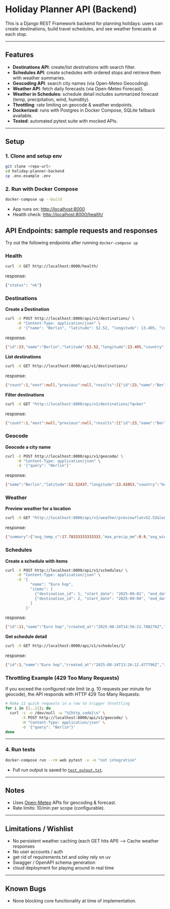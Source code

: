 

# Holiday Planner API (Backend)

This is a Django REST Framework backend for planning holidays:
users can create destinations, build travel schedules, and see weather forecasts at each stop.

---

## Features
- **Destinations API**: create/list destinations with search filter.
- **Schedules API**: create schedules with ordered stops and retrieve them with weather summaries.
- **Geocoding API**: search city names (via Open-Meteo Geocoding).
- **Weather API**: fetch daily forecasts (via Open-Meteo Forecast).
- **Weather in Schedules**: schedule detail includes summarized forecast (temp, precipitation, wind, humidity).
- **Throttling**: rate limiting on geocode & weather endpoints.
- **Dockerized**: runs with Postgres in Docker Compose, SQLite fallback available.
- **Tested**: automated pytest suite with mocked APIs.

---

## Setup

### 1. Clone and setup env
```bash
git clone <repo-url>
cd holiday-planner-backend
cp .env.example .env
```

### 2. Run with Docker Compose

```bash
docker-compose up --build
```

* App runs on: [http://localhost:8000](http://localhost:8000)
* Health check: [http://localhost:8000/health/](http://localhost:8000/health/)


## API Endpoints: sample requests and responses
Try out the following endpoints after running `docker-compose up`
### Health
```bash
curl -X GET http://localhost:8000/health/
```
response:
```bash
{"status": "ok"}
```

### Destinations
**Create a Destination**
```bash
curl -X POST http://localhost:8000/api/v1/destinations/ \
     -H "Content-Type: application/json" \
     -d '{"name": "Berlin", "latitude": 52.52, "longitude": 13.405, "country": "Germany"'
```
response:
```bash
{"id":23,"name":"Berlin","latitude":52.52,"longitude":13.405,"country":"Germany"}
```

**List destinations**
```bash
curl -X GET http://localhost:8000/api/v1/destinations/
```
response:
```bash
{"count":1,"next":null,"previous":null,"results":[{"id":23,"name":"Berlin","latitude":52.52,"longitude":13.405,"country":"Germany"}]}
```

**Filter destinations**
```bash
curl -X GET "http://localhost:8000/api/v1/destinations/?q=ber"
```
response:
```bash
{"count":1,"next":null,"previous":null,"results":[{"id":23,"name":"Berlin","latitude":52.52,"longitude":13.405,"country":"Germany"}]}
```

### Geocode
**Geocode a city name**
```bash
curl -X POST http://localhost:8000/api/v1/geocode/ \
     -H "Content-Type: application/json" \
     -d '{"query": "Berlin"}'
```
response:
```bash
{"name":"Berlin","latitude":52.52437,"longitude":13.41053,"country":"Germany"}
```

### Weather
**Preview weather for a location**
```bash
curl -X GET "http://localhost:8000/api/v1/weather/preview?lat=52.52&lon=13.405&start=2025-09-01&end=2025-09-03"
```
response:
```bash
{"summary":{"avg_temp_c":17.78333333333333,"max_precip_mm":0.9,"avg_wind_speed_kmh":25.7,"avg_humidity_percent":81.33333333333333},"raw":{"time":["2025-09-01","2025-09-02","2025-09-03"],"temperature_2m_max":[23.2,19.0,20.6],"temperature_2m_min":[15.6,13.6,14.7],"precipitation_sum":[0.0,0.9,0.3],"windspeed_10m_max":[23.0,24.1,30.0],"relative_humidity_2m_max":[79,83,82]}}
```

### Schedules
**Create a schedule with items**
```bash
curl -X POST http://localhost:8000/api/v1/schedules/ \
     -H "Content-Type: application/json" \
     -d '{
           "name": "Euro hop",
           "items": [
             {"destination_id": 1, "start_date": "2025-09-01", "end_date": "2025-09-03"},
             {"destination_id": 2, "start_date": "2025-09-04", "end_date": "2025-09-07"}
           ]
         }'
```
response:
```bash
{"id":11,"name":"Euro hop","created_at":"2025-08-24T14:56:21.788278Z","items":[{"id":21,"destination":{"id":1,"name":"Berlin","latitude":34.0,"longitude":44.0,"country":""},"start_date":"2025-09-01","end_date":"2025-09-03","order_index":0,"weather_summary":{"avg_temp_c":36.233333333333334,"max_precip_mm":0.0,"avg_wind_speed_kmh":20.5,"avg_humidity_percent":26.666666666666668}},{"id":22,"destination":{"id":2,"name":"Berlin","latitude":52.52,"longitude":13.405,"country":"Germany"},"start_date":"2025-09-04","end_date":"2025-09-07","order_index":1,"weather_summary":{"avg_temp_c":19.15,"max_precip_mm":1.2,"avg_wind_speed_kmh":16.975,"avg_humidity_percent":75.5}}]}
```

**Get schedule detail**
```bash
curl -X GET http://localhost:8000/api/v1/schedules/1/

```
response:
```bash
{"id":1,"name":"Euro hop","created_at":"2025-08-24T13:26:12.477796Z","items":[{"id":1,"destination":{"id":1,"name":"Berlin","latitude":34.0,"longitude":44.0,"country":""},"start_date":"2025-09-01","end_date":"2025-09-03","order_index":0,"weather_summary":{"avg_temp_c":36.233333333333334,"max_precip_mm":0.0,"avg_wind_speed_kmh":20.5,"avg_humidity_percent":26.666666666666668}},{"id":2,"destination":{"id":2,"name":"Berlin","latitude":52.52,"longitude":13.405,"country":"Germany"},"start_date":"2025-09-04","end_date":"2025-09-07","order_index":1,"weather_summary":{"avg_temp_c":19.15,"max_precip_mm":1.2,"avg_wind_speed_kmh":16.975,"avg_humidity_percent":75.5}}]}
```

### Throttling Example (429 Too Many Requests)

If you exceed the configured rate limit (e.g. 10 requests per minute for geocode), the API responds with HTTP 429 Too Many Requests:

```bash
# Make 11 quick requests in a row to trigger throttling
for i in {1..11}; do
  curl -s -o /dev/null -w "%{http_code}\n" \
       -X POST http://localhost:8000/api/v1/geocode/ \
       -H "Content-Type: application/json" \
       -d '{"query": "Berlin"}'
done
```

---

### 4. Run tests

```bash
docker-compose run --rm web pytest -v -m "not integration"
```


* Full run output is saved to [`test_output.txt`](./test_output.txt).

---

## Notes

* Uses [Open-Meteo](https://open-meteo.com/) APIs for geocoding & forecast.
* Rate limits: 10/min per scope (configurable).


---

## Limitations / Wishlist
- No persistent weather caching (each GET hits API) --> Cache weather responses
- No user accounts / auth
- get rid of requirements.txt and soley rely on uv
- Swagger / OpenAPI schema generation
- cloud deployment for playing around in real time

---
## Known Bugs
- None blocking core functionality at time of implementation.
